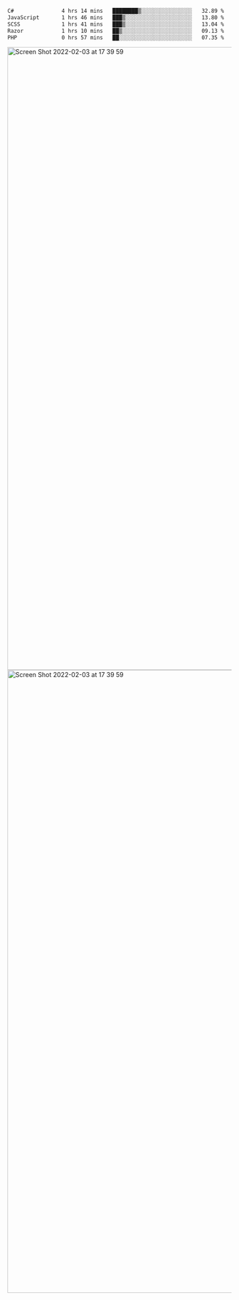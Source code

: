 <!--START_SECTION:waka-->

```txt
C#               4 hrs 14 mins   ████████▒░░░░░░░░░░░░░░░░   32.89 %
JavaScript       1 hrs 46 mins   ███▒░░░░░░░░░░░░░░░░░░░░░   13.80 %
SCSS             1 hrs 41 mins   ███▒░░░░░░░░░░░░░░░░░░░░░   13.04 %
Razor            1 hrs 10 mins   ██▒░░░░░░░░░░░░░░░░░░░░░░   09.13 %
PHP              0 hrs 57 mins   ██░░░░░░░░░░░░░░░░░░░░░░░   07.35 %
```

<!--END_SECTION:waka-->

<img width="1400" alt="Screen Shot 2022-02-03 at 17 39 59" src="https://user-images.githubusercontent.com/45716542/152387304-f2b60485-53a6-4f4b-a818-5cefb1b0c0ae.png">
<img width="1400" alt="Screen Shot 2022-02-03 at 17 39 59" src="https://user-images.githubusercontent.com/45716542/152387273-ea5cdf21-2a45-44da-8bef-00c1763b1d42.png">
